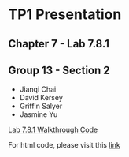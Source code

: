 # TP1 Presentation

## Chapter 7 - Lab 7.8.1

## Group 13 - Section 2
- Jianqi Chai
- David Kersey
- Griffin Salyer
- Jasmine Yu


[Lab 7.8.1 Walkthrough Code](/code/G13_TP1.R)


For html code, please visit this [link](/code/polyandstepR.html)

